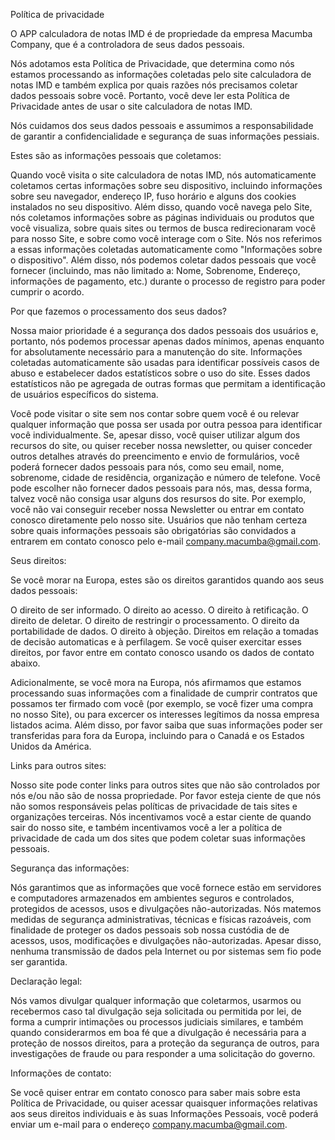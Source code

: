Política de privacidade

O APP calculadora de notas IMD é de propriedade da empresa Macumba Company, que é a controladora de seus dados pessoais.

Nós adotamos esta Política de Privacidade, que determina como nós estamos processando as informações coletadas pelo site calculadora de notas IMD e também explica por quais razões nós precisamos coletar dados pessoais sobre você. Portanto, você deve ler esta Política de Privacidade antes de usar o site calculadora de notas IMD.

Nós cuidamos dos seus dados pessoais e assumimos a responsabilidade de garantir a confidencialidade e segurança de suas informações pessiais.

Estes são as informações pessoais que coletamos:

Quando você visita o site calculadora de notas IMD, nós  automaticamente coletamos certas informações sobre seu dispositivo, incluindo informações sobre seu navegador, endereço IP, fuso horário e alguns dos cookies instalados no seu dispositivo. Além disso, quando você navega pelo Site, nós coletamos informações sobre as páginas individuais ou produtos que você visualiza, sobre quais sites ou termos de busca redirecionaram você para nosso Site, e sobre como você interage com o Site. Nós nos referimos a essas informações coletadas automaticamente como "Informações sobre o dispositivo". Além disso, nós podemos coletar dados pessoais que você fornecer (incluindo, mas não limitado a: Nome, Sobrenome, Endereço, informações de pagamento, etc.) durante o processo de registro para poder cumprir o acordo.

Por que fazemos o processamento dos seus dados?

Nossa maior prioridade é a segurança dos dados pessoais dos usuários e, portanto, nós podemos processar apenas dados mínimos, apenas enquanto for absolutamente necessário para a manutenção do site. Informações coletadas automaticamente são usadas para identificar possíveis casos de abuso e estabelecer dados estatísticos sobre o uso do site. Esses dados estatísticos não pe agregada de outras formas que permitam a identificação de usuários específicos do sistema.

Você pode visitar o site sem nos contar sobre quem você é ou relevar qualquer informação que possa ser usada por outra pessoa para identificar você individualmente. Se, apesar disso, você quiser utilizar algum dos recursos do site, ou quiser receber nossa newsletter, ou quiser conceder outros detalhes através do preencimento e envio de formulários, você poderá fornecer dados pessoais para nós, como seu email, nome, sobrenome, cidade de residência, organização e número de telefone. Você pode escolher não fornecer dados pessoais para nós, mas, dessa forma, talvez você não consiga usar alguns dos resursos do site. Por exemplo, você não vai conseguir receber nossa Newsletter ou entrar em contato conosco diretamente pelo nosso site. Usuários que não tenham certeza sobre quais informações pessoais são obrigatórias são convidados a entrarem em contato conosco pelo e-mail company.macumba@gmail.com.

Seus direitos:

Se você morar na Europa, estes são os direitos garantidos quando aos seus dados pessoais:

O direito de ser informado.
O direito ao acesso.
O direito à retificação.
O direito de deletar.
O direito de restringir o processamento.
O direito da portabilidade de dados.
O direito à objeção.
Direitos em relação a tomadas de decisão automaticas e à perfilagem.
Se você quiser exercitar esses direitos, por favor entre em contato conosco usando os dados de contato abaixo.

Adicionalmente, se você mora na Europa, nós afirmamos que estamos processando suas informações com a finalidade de cumprir contratos que possamos ter firmado com você (por exemplo, se você fizer uma compra no nosso Site), ou para excercer os interesses legítimos da nossa empresa listados acima. Além disso, por favor saiba que suas informações poder ser transferidas para fora da Europa, incluindo para o Canadá e os Estados Unidos da América.

Links para outros sites:

Nosso site pode conter links para outros sites que não são controlados por nós e/ou não são de nossa propriedade. Por favor esteja ciente de que nós não somos responsáveis pelas políticas de privacidade de tais sites e organizações terceiras. Nós incentivamos você a estar ciente de quando sair do nosso site, e também incentivamos você a ler a política de privacidade de cada um dos sites que podem coletar suas informações pessoais.

Segurança das informações:

Nós garantimos que as informações que você fornece estão em servidores e computadores armazenados em ambientes seguros e controlados, protegidos de acessos, usos e divulgações não-autorizadas. Nós matemos medidas de segurança administrativas, técnicas e físicas razoáveis, com finalidade de proteger os dados pessoais sob nossa custódia de de acessos, usos, modificações e divulgações não-autorizadas. Apesar disso, nenhuma transmissão de dados pela Internet ou por sistemas sem fio pode ser garantida.

Declaração legal:

Nós vamos divulgar qualquer informação que coletarmos, usarmos ou recebermos caso tal divulgação seja solicitada ou permitida por lei, de forma a cumprir intimações ou processos judiciais similares, e também quando considerarmos em boa fé que a divulgação é necessária para a proteção de nossos direitos, para a proteção da segurança de outros, para investigações de fraude ou para responder a uma solicitação do governo.

Informações de contato:

Se você quiser entrar em contato conosco para saber mais sobre esta Política de Privacidade, ou quiser acessar quaisquer informações relativas aos seus direitos individuais e às suas Informações Pessoais, você poderá enviar um e-mail para o endereço company.macumba@gmail.com.
